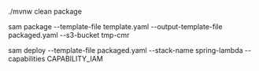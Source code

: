 ./mvnw clean package

sam package --template-file template.yaml  --output-template-file packaged.yaml --s3-bucket tmp-cmr

sam deploy --template-file packaged.yaml --stack-name spring-lambda --capabilities CAPABILITY_IAM
